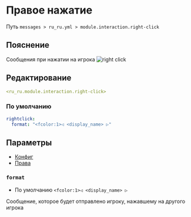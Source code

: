 # Правое нажатие
Путь `messages > ru_ru.yml > module.interaction.right-click`

## Пояснение
Сообщения при нажатии на игрока
![right click](/rightclick.png)

## Редактирование
```yaml
<ru_ru.module.interaction.right-click>
```

### По умолчанию
```yaml
rightclick:
  format: "<fcolor:1>◁ <display_name> ▷"
```

## Параметры

- [Конфиг](/en/config/module/interaction/rightclick/)
- [Права](/en/permissions/module/interaction/rightclick/)

### `format`
- По умолчанию `<fcolor:1>◁ <display_name> ▷`

Сообщение, которое будет отправлено игроку, нажавшему на другого игрока
